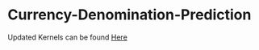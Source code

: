 # Currency-Denomination-Prediction

Updated Kernels can be found [Here](https://www.kaggle.com/aryankhatana/indian-currency-notes-classification-project?scriptVersionId=65387014)
